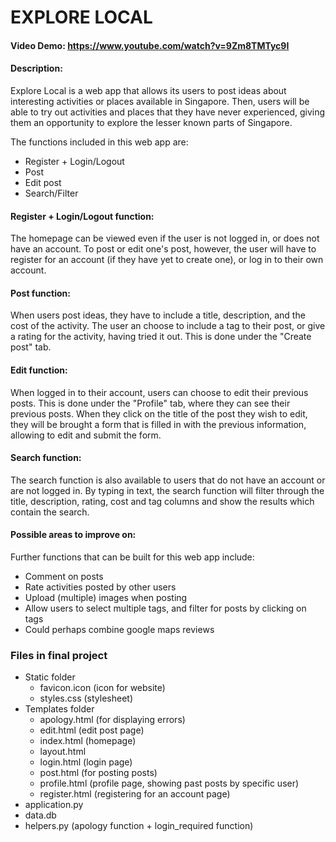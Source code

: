 # EXPLORE LOCAL
#### Video Demo:  https://www.youtube.com/watch?v=9Zm8TMTyc9I
#### Description:
Explore Local is a web app that allows its users to post ideas about interesting activities or places available in Singapore. Then, users will be able to try out activities and places that they have never experienced, giving them an opportunity to explore the lesser known parts of Singapore.

The functions included in this web app are:
- Register + Login/Logout
- Post
- Edit post
- Search/Filter

#### Register + Login/Logout function:
The homepage can be viewed even if the user is not logged in, or does not have an account. To post or edit one's post, however, the user will have to register for an account (if they have yet to create one), or log in to their own account.

#### Post function:
When users post ideas, they have to include a title, description, and the cost of the activity. The user an choose to include a tag to their post, or give a rating for the activity, having tried it out. This is done under the "Create post" tab.

#### Edit function:
When logged in to their account, users can choose to edit their previous posts. This is done under the "Profile" tab, where they can see their previous posts. When they click on the title of the post they wish to edit, they will be brought a form that is filled in with the previous information, allowing to edit and submit the form.

#### Search function:
The search function is also available to users that do not have an account or are not logged in. By typing in text, the search function will filter through the title, description, rating, cost and tag columns and show the results which contain the search.

#### Possible areas to improve on:
Further functions that can be built for this web app include:
- Comment on posts
- Rate activities posted by other users
- Upload (multiple) images when posting
- Allow users to select multiple tags, and filter for posts by clicking on tags
- Could perhaps combine google maps reviews


### Files in final project
- Static folder
    - favicon.icon (icon for website)
    - styles.css (stylesheet)
- Templates folder
    - apology.html (for displaying errors)
    - edit.html (edit post page)
    - index.html (homepage)
    - layout.html
    - login.html (login page)
    - post.html (for posting posts)
    - profile.html (profile page, showing past posts by specific user)
    - register.html (registering for an account page)
- application.py
- data.db
- helpers.py (apology function + login_required function)
